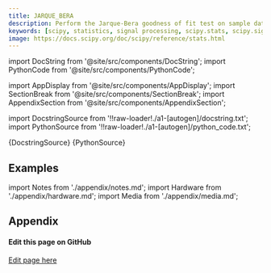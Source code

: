```yaml
---
title: JARQUE_BERA
description: Perform the Jarque-Bera goodness of fit test on sample data. The Jarque-Bera test tests whether the sample data has the skewness and kurtosis matching a normal distribution.  Note that this test only works for a large enough number of data samples (>2000) as the test statistic asymptotically has a Chi-squared distribution with 2 degrees of freedom.
keywords: [scipy, statistics, signal processing, scipy.stats, scipy.signal, scipy.stats.jarque_bera]
image: https://docs.scipy.org/doc/scipy/reference/stats.html
---
```


[//]: # (Custom component imports)

import DocString from '@site/src/components/DocString';
import PythonCode from '@site/src/components/PythonCode';

import AppDisplay from '@site/src/components/AppDisplay';
import SectionBreak from '@site/src/components/SectionBreak';
import AppendixSection from '@site/src/components/AppendixSection';

[//]: # (Docstring)

import DocstringSource from '!!raw-loader!./a1-[autogen]/docstring.txt';
import PythonSource from '!!raw-loader!./a1-[autogen]/python_code.txt';


<DocString>{DocstringSource}</DocString>
<PythonCode GLink='SCIPY/stats/JARQUE_BERA/JARQUE_BERA.py'>{PythonSource}</PythonCode>


<SectionBreak />

    

[//]: # (Examples)

## Examples

<AppDisplay 
  GLink='SCIPY/stats/JARQUE_BERA'
  nodeLabel='JARQUE_BERA'>
</AppDisplay>

<SectionBreak />

    

[//]: # (Appendix)

import Notes from './appendix/notes.md';
import Hardware from './appendix/hardware.md';
import Media from './appendix/media.md';

## Appendix

<AppendixSection index={0} folderPath='nodes/SCIPY/stats/JARQUE_BERA/appendix/'><Notes /></AppendixSection>
<AppendixSection index={1} folderPath='nodes/SCIPY/stats/JARQUE_BERA/appendix/'><Hardware /></AppendixSection>
<AppendixSection index={2} folderPath='nodes/SCIPY/stats/JARQUE_BERA/appendix/'><Media /></AppendixSection>

<SectionBreak />

[//]: # (Edit page on GitHub)

#### Edit this page on GitHub

[Edit page here](https://github.com/flojoy-ai/docs/tree/main/docs/nodes/SCIPY/STATS/JARQUE_BERA)
